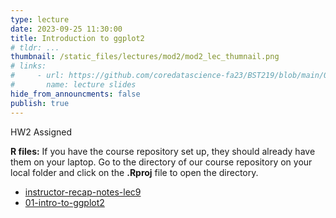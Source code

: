 ```yaml
---
type: lecture
date: 2023-09-25 11:30:00
title: Introduction to ggplot2
# tldr: ...
thumbnail: /static_files/lectures/mod2/mod2_lec_thumnail.png
# links:
#     - url: https://github.com/coredatascience-fa23/BST219/blob/main/00_course_introduction/Lecture_01.pdf
#       name: lecture slides
hide_from_announcments: false
publish: true
---
```

HW2 Assigned

**R files:**
If you have the course repository set up, they should already have them on your laptop. 
Go to the directory of our course repository on your local folder and click on the  **.Rproj** file to open the directory. 
- [instructor-recap-notes-lec9](https://github.com/coredatascience-fa23/BST219/blob/main/instructor_lecture-recap-notes/instructor_notes_lec9.R)
- [01-intro-to-ggplot2](https://github.com/coredatascience-fa23/BST219/blob/main/03_data_visualization/01-intro-to-ggplot2.Rmd)